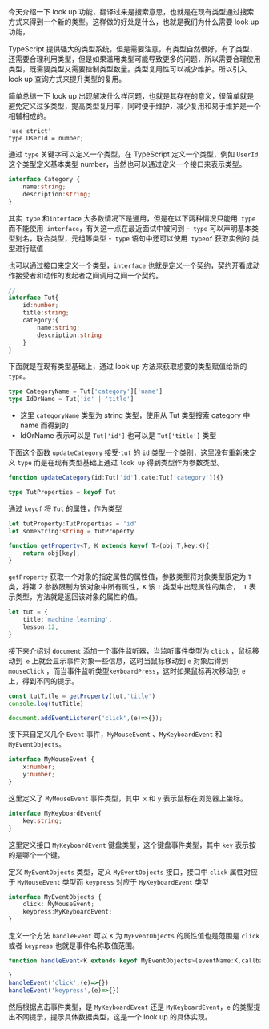 今天介绍一下  look up 功能，翻译过来是搜索意思，也就是在现有类型通过搜索方式来得到一个新的类型。这样做的好处是什么，也就是我们为什么需要 look up  功能，

TypeScript 提供强大的类型系统，但是需要注意，有类型自然很好，有了类型，还需要合理利用类型，但是如果滥用类型可能导致更多的问题，所以需要合理使用类型，既需要类型又需要控制类型数量。类型复用性可以减少维护。所以引入 look up  查询方式来提升类型的复用。

简单总结一下 look up  出现解决什么样问题，也就是其存在的意义，很简单就是避免定义过多类型，提高类型复用率，同时便于维护，减少复用和易于维护是一个相辅相成的。

```tsx
'use strict'
type UserId = number;

```

通过 `type` 关键字可以定义一个类型，在 TypeScript 定义一个类型，例如 `UserId` 这个类型定义基本类型 number，当然也可以通过定义一个接口来表示类型。

```ts
interface Category {
    name:string;
    description:string;
}

```
其实` type` 和`interface` 大多数情况下是通用，但是在以下两种情况只能用` type` 而不能使用` interface`，有关这一点在最近面试中被问到
-` type` 可以声明基本类型别名，联合类型，元组等类型
-` type` 语句中还可以使用` typeof` 获取实例的 类型进行赋值

也可以通过接口来定义一个类型，`interface` 也就是定义一个契约，契约开看成动作接受者和动作的发起者之间调用之间一个契约。



```ts
// 
interface Tut{
    id:number;
    title:string;
    category:{
        name:string;
        description:string
    }
}
```

下面就是在现有类型基础上，通过 look up 方法来获取想要的类型赋值给新的` type`。

```ts
type CategoryName = Tut['category']['name']
type IdOrName = Tut['id' | 'title']
```
- 这里 `categoryName` 类型为 string 类型，使用从 Tut 类型搜索 category 中 name  而得到的
- IdOrName 表示可以是 `Tut['id']` 也可以是 `Tut['title']` 类型

下面这个函数 `updateCategory` 接受·`tut` 的 `id` 类型一个类别，这里没有重新来定义 `type` 而是在现有类型基础上通过 `look up` 得到类型作为参数类型。 

```ts
function updateCategory(id:Tut['id'],cate:Tut['category']){}
```


```ts
type TutProperties = keyof Tut
```
通过 `keyof`  将 `Tut` 的属性，作为类型

```ts
let tutProperty:TutProperties = 'id'
let someString:string = tutProperty
```



```ts
function getProperty<T, K extends keyof T>(obj:T,key:K){
    return obj[key];
}
```
`getProperty` 获取一个对象的指定属性的属性值，参数类型将对象类型限定为  `T` 类，将第 2 参数限制为该对象中所有属性，`K` 该 `T` 类型中出现属性的集合，` T`  表示类型，方法就是返回该对象的属性的值。

```ts
let tut = {
    title:'machine learning',
    lesson:12,
}
```

接下来介绍对 `document` 添加一个事件监听器，当监听事件类型为 `click` ，鼠标移动到` e` 上就会显示事件对象一些信息，这时当鼠标移动到 `e` 对象后得到 `mouseClick` ，而当事件监听类型`keyboardPress`，这时如果鼠标再次移动到 `e` 上，得到不同的提示。

```ts
const tutTitle = getProperty(tut,'title')
console.log(tutTitle) 

document.addEventListener('click',(e)=>{});
```

接下来自定义几个 `Event` 事件，`MyMouseEvent` 、`MyKeyboardEvent` 和 `MyEventObjects`。 

```ts
interface MyMouseEvent {
    x:number;
    y:number;
}
```
这里定义了 `MyMouseEvent` 事件类型，其中` x` 和 `y` 表示鼠标在浏览器上坐标。

```ts
interface MyKeyboardEvent{
    key:string;
}
```
这里定义接口 `MyKeyboardEvent` 键盘类型，这个键盘事件类型，其中 `key` 表示按的是哪个一个键。

定义 `MyEventObjects` 类型，定义 `MyEventObjects` 接口，接口中 `click` 属性对应于 `MyMouseEvent` 类型而 `keypress` 对应于 `MyKeyboardEvent` 类型

```ts
interface MyEventObjects {
    click: MyMouseEvent;
    keypress:MyKeyboardEvent;
}
```

定义一个方法 `handleEvent` 可以 `K` 为 `MyEventObjects` 的属性值也是范围是 `click` 或者 `keypress` 也就是事件名称取值范围。

```ts
function handleEvent<K extends keyof MyEventObjects>(eventName:K,callback:(e:MyEventObjects[K])=>void){

}
handleEvent('click',(e)=>{})
handleEvent('keypress',(e)=>{})
```
然后根据点击事件类型，是 `MyKeyboardEvent` 还是 `MyKeyboardEvent`，`e` 的类型提出不同提示，提示具体数据类型，这是一个 look up 的具体实现。

